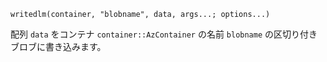 ```
writedlm(container, "blobname", data, args...; options...)
```

配列 `data` をコンテナ `container::AzContainer` の名前 `blobname` の区切り付きブロブに書き込みます。
